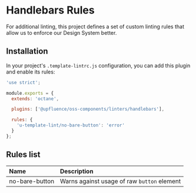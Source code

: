# Handlebars Rules

For additional linting, this project defines a set of custom linting rules that allow us to enforce our Design System
better.

## Installation

In your project's `.template-lintrc.js` configuration, you can add this plugin and enable its rules:

```javascript
'use strict';

module.exports = {
  extends: 'octane',

  plugins: ['@upfluence/oss-components/linters/handlebars'],

  rules: {
    'u-template-lint/no-bare-button': 'error'
  }
};
```

## Rules list

<!--RULES_TABLE_START-->

| Name                                                                                                      | Description |
| :-------------------------------------------------------------------------------------------------------- | :-- | 
| no-bare-button                                           | Warns against usage of raw `button` element 

<!--RULES_TABLE_END-->
